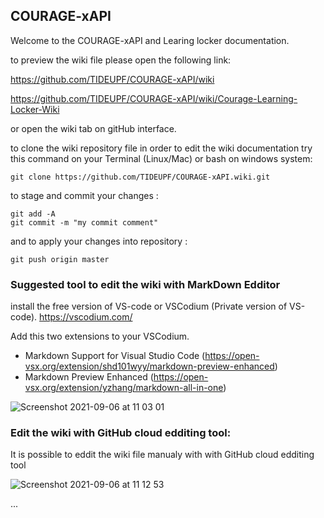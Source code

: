 ## COURAGE-xAPI

Welcome to the COURAGE-xAPI and Learing locker documentation.

to preview the wiki file please open the following link:

https://github.com/TIDEUPF/COURAGE-xAPI/wiki

https://github.com/TIDEUPF/COURAGE-xAPI/wiki/Courage-Learning-Locker-Wiki

or open the wiki tab on gitHub interface.

to clone the wiki repository file in order to edit the wiki documentation try this command on your Terminal (Linux/Mac) or bash on windows system:

```
git clone https://github.com/TIDEUPF/COURAGE-xAPI.wiki.git
```

to stage and commit your changes :

```
git add -A
git commit -m "my commit comment"

```

and to apply your changes into repository :

```
git push origin master
```

### Suggested tool to edit the wiki with MarkDown Edditor

install the free version of VS-code or VSCodium (Private version of VS-code).
https://vscodium.com/

Add this two extensions to your VSCodium.

- Markdown Support for Visual Studio Code (https://open-vsx.org/extension/shd101wyy/markdown-preview-enhanced)
- Markdown Preview Enhanced (https://open-vsx.org/extension/yzhang/markdown-all-in-one)

![Screenshot 2021-09-06 at 11 03 01](https://user-images.githubusercontent.com/17232450/132191629-ebce1191-c063-4a28-ac17-5559cca92a8b.png)

### Edit the wiki with GitHub cloud edditing tool:

It is possible to eddit the wiki file manualy with with GitHub cloud edditing tool

![Screenshot 2021-09-06 at 11 12 53](https://user-images.githubusercontent.com/17232450/132192362-08f2c69d-0bb5-4782-9e5c-034d55fba3fb.png)

...
